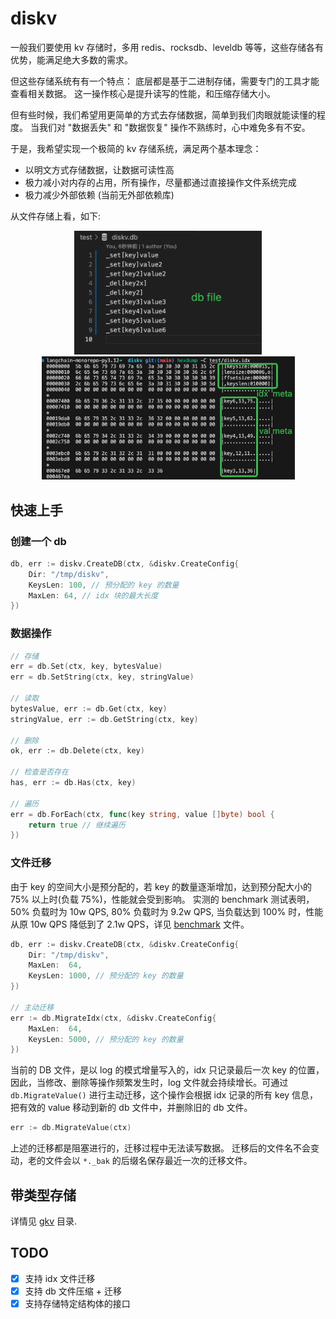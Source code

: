 # diskv

一般我们要使用 kv 存储时，多用 redis、rocksdb、leveldb 等等，这些存储各有优势，能满足绝大多数的需求。

但这些存储系统有有一个特点： 底层都是基于二进制存储，需要专门的工具才能查看相关数据。
这一操作核心是提升读写的性能，和压缩存储大小。

但有些时候，我们希望用更简单的方式去存储数据，简单到我们肉眼就能读懂的程度。
当我们对 "数据丢失" 和 "数据恢复" 操作不熟练时，心中难免多有不安。

于是，我希望实现一个极简的 kv 存储系统，满足两个基本理念：
- 以明文方式存储数据，让数据可读性高
- 极力减小对内存的占用，所有操作，尽量都通过直接操作文件系统完成
- 极力减少外部依赖 (当前无外部依赖库)

从文件存储上看，如下:
<p align="center">
  <img src="assets/db.png" width="300" >
  <img src="assets/idx.png" width="405" >
</p>

## 快速上手

### 创建一个 db
```go
db, err := diskv.CreateDB(ctx, &diskv.CreateConfig{
    Dir: "/tmp/diskv",
    KeysLen: 100, // 预分配的 key 的数量
    MaxLen: 64, // idx 块的最大长度
})
```

### 数据操作
```go
// 存储
err = db.Set(ctx, key, bytesValue)
err = db.SetString(ctx, key, stringValue)

// 读取
bytesValue, err := db.Get(ctx, key)
stringValue, err := db.GetString(ctx, key)

// 删除
ok, err := db.Delete(ctx, key)

// 检查是否存在
has, err := db.Has(ctx, key)

// 遍历
err = db.ForEach(ctx, func(key string, value []byte) bool {
    return true // 继续遍历
})

```

### 文件迁移

由于 key 的空间大小是预分配的，若 key 的数量逐渐增加，达到预分配大小的 75% 以上时(负载 75%)，性能就会受到影响。
实测的 benchmark 测试表明，50% 负载时为 10w QPS, 80% 负载时为 9.2w QPS, 当负载达到 100% 时，性能从原 10w QPS 降低到了 2.1w QPS，详见 [benchmark](./benchmark.txt) 文件。

```go
db, err := diskv.CreateDB(ctx, &diskv.CreateConfig{
    Dir: "/tmp/diskv",
    MaxLen:  64,
    KeysLen: 1000, // 预分配的 key 的数量
})

// 主动迁移
err := db.MigrateIdx(ctx, &diskv.CreateConfig{
    MaxLen:  64,
    KeysLen: 5000, // 预分配的 key 的数量
})

```

当前的 DB 文件，是以 log 的模式增量写入的，idx 只记录最后一次 key 的位置，因此，当修改、删除等操作频繁发生时，log 文件就会持续增长。可通过 `db.MigrateValue()` 进行主动迁移，这个操作会根据 idx 记录的所有 key 信息，把有效的 value 移动到新的 db 文件中，并删除旧的 db 文件。

```go
err := db.MigrateValue(ctx)
```

上述的迁移都是阻塞进行的，迁移过程中无法读写数据。
迁移后的文件名不会变动，老的文件会以 `*._bak` 的后缀名保存最近一次的迁移文件。

## 带类型存储

详情见 [gkv](./gkv/README.md) 目录. 

## TODO

- [x] 支持 idx 文件迁移
- [x] 支持 db 文件压缩 + 迁移
- [x] 支持存储特定结构体的接口
